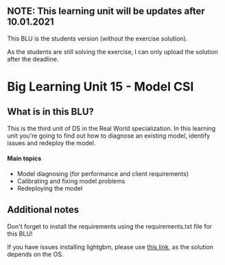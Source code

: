 ## NOTE: This learning unit will be updates after 10.01.2021
This BLU is the students version (without the exercise solution).

As the students are still solving the exercise, I can only upload the solution after the deadline.

# Big Learning Unit 15 - Model CSI

## What is in this BLU?

This is the third unit of DS in the Real World specialization. In this learning unit you're going to find out how to diagnose an existing model, identify issues and redeploy the model. 

#### Main topics

- Model diagnosing (for performance and client requirements)
- Calibrating and fixing model problems
- Redeploying the model

## Additional notes
Don't forget to install the requirements using the requirements.txt file for this BLU!

If you have issues installing lightgbm, please use [this link](https://lightgbm.readthedocs.io/en/latest/Installation-Guide.html), as the solution depends on the OS.
